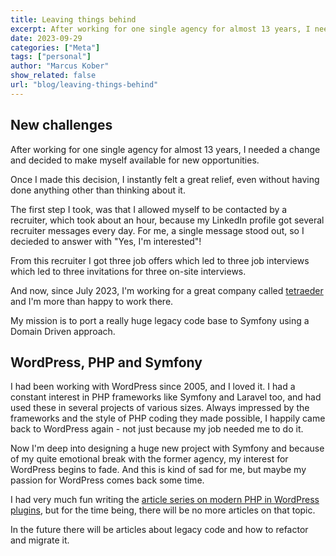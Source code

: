 ```yaml
---
title: Leaving things behind
excerpt: After working for one single agency for almost 13 years, I needed a change and decided to make myself available for new opportunities.
date: 2023-09-29
categories: ["Meta"]
tags: ["personal"]
author: "Marcus Kober"
show_related: false
url: "blog/leaving-things-behind"
---
```


## New challenges

After working for one single agency for almost 13 years, I needed a change and decided to make myself available for new opportunities.

Once I made this decision, I instantly felt a great relief, even without having done anything other than thinking about it. 

The first step I took, was that I allowed myself to be contacted by a recruiter, which took about an hour, because my LinkedIn profile got several recruiter messages every day. For me, a single message stood out, so I decieded to answer with "Yes, I'm interested"!

From this recruiter I got three job offers which led to three job interviews which led to three invitations for three on-site interviews. 

And now, since July 2023, I'm working for a great company called [tetraeder](https://tetraeder.com) and I'm more than happy to work there. 

My mission is to port a really huge legacy code base to Symfony using a Domain Driven approach.

## WordPress, PHP and Symfony

I had been working with WordPress since 2005, and I loved it. I had a constant interest in PHP frameworks like Symfony and Laravel too, and had used these in several projects of various sizes. Always impressed by the frameworks and the style of PHP coding they made possible, I happily came back to WordPress again - not just because my job needed me to do it.

Now I'm deep into designing a huge new project with Symfony and because of my quite emotional break with the former agency, my interest for WordPress begins to fade. And this is kind of sad for me, but maybe my passion for WordPress comes back some time. 

I had very much fun writing the [article series on modern PHP in WordPress plugins](/categories/modern-php-in-wp-plugins/), but for the time being, there will be no more articles on that topic. 

In the future there will be articles about legacy code and how to refactor and migrate it.
